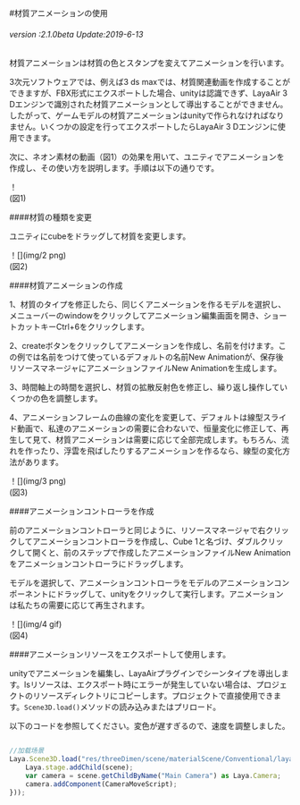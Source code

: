 #材質アニメーションの使用

###### *version :2.1.0beta   Update:2019-6-13*

材質アニメーションは材質の色とスタンプを変えてアニメーションを行います。

3次元ソフトウェアでは、例えば3 ds maxでは、材質関連動画を作成することができますが、FBX形式にエクスポートした場合、unityは認識できず、LayaAir 3 Dエンジンで識別された材質アニメーションとして導出することができません。したがって、ゲームモデルの材質アニメーションはunityで作られなければなりません。いくつかの設定を行ってエクスポートしたらLayaAir 3 Dエンジンに使用できます。

次に、ネオン素材の動画（図1）の効果を用いて、ユニティでアニメーションを作成し、その使い方を説明します。手順は以下の通りです。

！[](img/1.gif)<br/>(図1)

####材質の種類を変更

ユニティにcubeをドラッグして材質を変更します。

！[](img/2 png)<br/>(図2)

####材質アニメーションの作成

1、材質のタイプを修正したら、同じくアニメーションを作るモデルを選択し、メニューバーのwindowをクリックしてアニメーション編集画面を開き、ショートカットキーCtrl+6をクリックします。

2、createボタンをクリックしてアニメーションを作成し、名前を付けます。この例では名前をつけて使っているデフォルトの名前New Animationが、保存後リソースマネージャにアニメーションファイルNew Animationを生成します。

3、時間軸上の時間を選択し、材質の拡散反射色を修正し、繰り返し操作していくつかの色を調整します。

4、アニメーションフレームの曲線の変化を変更して、デフォルトは線型スライド動画で、私達のアニメーションの需要に合わないで、恒量変化に修正して、再生して見て、材質アニメーションは需要に応じて全部完成します。もちろん、流れを作ったり、浮雲を飛ばしたりするアニメーションを作るなら、線型の変化方法があります。

！[](img/3 png)<br/>(図3)

####アニメーションコントローラを作成

前のアニメーションコントローラと同じように、リソースマネージャで右クリックしてアニメーションコントローラを作成し、Cube 1と名づけ、ダブルクリックして開くと、前のステップで作成したアニメーションファイルNew Animationをアニメーションコントローラにドラッグします。

モデルを選択して、アニメーションコントローラをモデルのアニメーションコンポーネントにドラッグして、unityをクリックして実行します。アニメーションは私たちの需要に応じて再生されます。

！[](img/4 gif)<br/>(図4)

####アニメーションリソースをエクスポートして使用します。

unityでアニメーションを編集し、LayaAirプラグインでシーンタイプを導出します。lsリソースは、エクスポート時にエラーが発生していない場合は、プロジェクトのリソースディレクトリにコピーします。プロジェクトで直接使用できます。`Scene3D.load()`メソッドの読み込みまたはプリロード。

以下のコードを参照してください。変色が遅すぎるので、速度を調整しました。


```typescript

//加载场景
Laya.Scene3D.load("res/threeDimen/scene/materialScene/Conventional/layaScene.ls", Laya.Handler.create(this, function(scene) {
    Laya.stage.addChild(scene);
    var camera = scene.getChildByName("Main Camera") as Laya.Camera;
    camera.addComponent(CameraMoveScript);
}));

```


